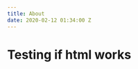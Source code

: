 ```yaml
---
title: About
date: 2020-02-12 01:34:00 Z
---
```


<!DOCTYPE html>
<head>
<meta charset="UTF-8">
<meta name="viewport" content="width=device-width, initial-scale=1.0">
<meta http-equiv="X-UA-Compatible" content="ie=edge">
<link href="https://stackpath.bootstrapcdn.com/bootstrap/4.4.1/css/bootstrap.min.css" rel="stylesheet"
integrity="sha384-Vkoo8x4CGsO3\+Hhxv8T/Q5PaXtkKtu6ug5TOeNV6gBiFeWPGFN9MuhOf23Q9Ifjh" crossorigin="anonymous">
<link href="https://fonts.googleapis.com/css?family=Archivo\+Black&display=swap" rel="stylesheet">
<link href="https://fonts.googleapis.com/css?family=Rock\+Salt&display=swap" rel="stylesheet">
<link rel="stylesheet" href="./styles/style.css">
<title>Bar Chats</title>
</head>
<body>
<h1>Testing if html works</h1>
</body>
</html>